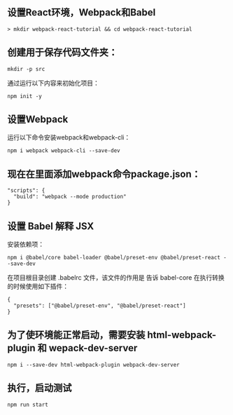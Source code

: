 ## 设置React环境，Webpack和Babel
```
> mkdir webpack-react-tutorial && cd webpack-react-tutorial
```

## 创建用于保存代码文件夹：

```
mkdir -p src
```

通过运行以下内容来初始化项目：
```
npm init -y
```

## 设置Webpack
运行以下命令安装webpack和webpack-cli：
```
npm i webpack webpack-cli --save-dev
```
## 现在在里面添加webpack命令package.json：
```
"scripts": {
  "build": "webpack --mode production"
}
```


## 设置 Babel 解释 JSX

安装依赖项：
```
npm i @babel/core babel-loader @babel/preset-env @babel/preset-react --save-dev
```


在项目根目录创建 .babelrc 文件，该文件的作用是 告诉 babel-core 在执行转换的时候使用如下插件：

```
{
  "presets": ["@babel/preset-env", "@babel/preset-react"]
}
```

## 为了使环境能正常启动，需要安装 html-webpack-plugin 和 wepack-dev-server

```
npm i --save-dev html-webpack-plugin webpack-dev-server

```
## 执行，启动测试
```
npm run start 
```
